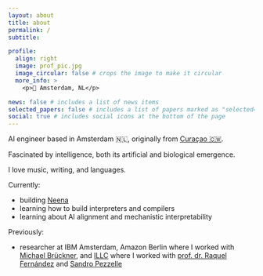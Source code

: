 ```yaml
---
layout: about
title: about
permalink: /
subtitle: 

profile:
  align: right
  image: prof_pic.jpg
  image_circular: false # crops the image to make it circular
  more_info: >
    <p>📍 Amsterdam, NL</p>

news: false # includes a list of news items
selected_papers: false # includes a list of papers marked as "selected={true}"
social: true # includes social icons at the bottom of the page
---
```


AI engineer based in Amsterdam 🇳🇱, originally from [Curaçao 🇨🇼](https://en.wikipedia.org/wiki/Cura%C3%A7ao).

Fascinated by intelligence, both its artificial and biological emergence.

I love music, writing, and languages.

Currently:
- building [Neena](https://neena.io/)
- learning how to build interpreters and compilers
- learning about AI alignment and mechanistic interpretability 

Previously:
- researcher at IBM Amsterdam, Amazon Berlin where I worked with [Michael Brückner](https://scholar.google.de/citations?user=5ZyZ9JwAAAAJ&hl=de), and [ILLC](https://www.illc.uva.nl/) where I worked with [prof. dr. Raquel Fernández](https://staff.fnwi.uva.nl/r.fernandezrovira/) and [Sandro Pezzelle](https://sandropezzelle.github.io/)
